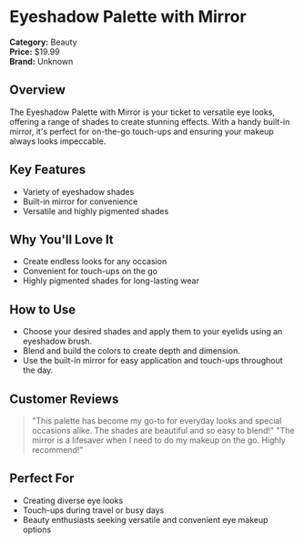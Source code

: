 # Eyeshadow Palette with Mirror

**Category:** Beauty  
**Price:** $19.99  
**Brand:** Unknown

## Overview
The Eyeshadow Palette with Mirror is your ticket to versatile eye looks, offering a range of shades to create stunning effects. With a handy built-in mirror, it's perfect for on-the-go touch-ups and ensuring your makeup always looks impeccable.

## Key Features
- Variety of eyeshadow shades  
- Built-in mirror for convenience  
- Versatile and highly pigmented shades  

## Why You'll Love It
- Create endless looks for any occasion  
- Convenient for touch-ups on the go  
- Highly pigmented shades for long-lasting wear  

## How to Use
- Choose your desired shades and apply them to your eyelids using an eyeshadow brush.
- Blend and build the colors to create depth and dimension.
- Use the built-in mirror for easy application and touch-ups throughout the day.

## Customer Reviews
> "This palette has become my go-to for everyday looks and special occasions alike. The shades are beautiful and so easy to blend!" 
> "The mirror is a lifesaver when I need to do my makeup on the go. Highly recommend!"

## Perfect For
- Creating diverse eye looks  
- Touch-ups during travel or busy days  
- Beauty enthusiasts seeking versatile and convenient eye makeup options